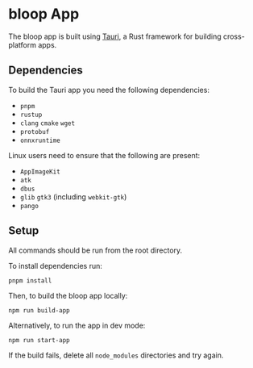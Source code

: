 # bloop App

The bloop app is built using [Tauri](https://github.com/tauri-apps/tauri), a Rust framework for building cross-platform apps.

## Dependencies

To build the Tauri app you need the following dependencies:
- `pnpm`
- `rustup`
- `clang` `cmake` `wget`
- `protobuf`
- `onnxruntime`

Linux users need to ensure that the following are present:
- `AppImageKit`
- `atk`
- `dbus`
- `glib` `gtk3` (including `webkit-gtk`)
- `pango`
 
## Setup

All commands should be run from the root directory.

To install dependencies run:
```
pnpm install
```

Then, to build the bloop app locally:
```
npm run build-app
```

Alternatively, to run the app in dev mode:
```
npm run start-app
```

If the build fails, delete all `node_modules` directories and try again.
